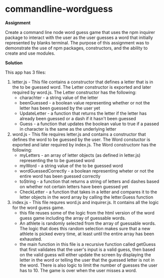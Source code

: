 # commandline-wordguess

**Assignment** 

Create a command line node word guess game that uses the npm inquirer package to interact with the user as the user guesses a word that initially represented by blanks terminal.  The purpose of this assignment was to demonstrate the use of npm packages, constructors, and the ability to create and use modules.  

**Solution** 

This app has 3 files:
1. letter.js - This file contains a constructor that defines a letter that is in the to be guessed word.  The Letter constructor is exported and later required by word.js. The Letter constructor has the following:
    - charachter - a string value of the letter
    - beenGuessed - a boolean value representing whether or not the letter has been guessed by the user yet
    - UpdateLetter - a function that returns the letter if the letter has already been guessed or a dash if it hasn't been guessed
    - Guess - a function that updates the boolean value to true if a passed in character is the same as the underlying letter
2. word.js - This file requires letter.js and contains a constructor that defines the word to be guessed by the user. The Word constuctor is exported and later required by index.js. The Word constructonr has the following:
    - myLetters - an array of letter objects (as defined in letter.js) representing the to be guessed word
    - myWord - a string value of the to be guessed word
    - wordGuessedCorrectly - a boolean representing wheter or not the entire word has been guessed correctly 
    - toString - a function that returns a string of letters and dashes based on whether not certain letters have been guessed yet
    - CheckLetter - a function that takes in a letter and compares it to the letter objects in the word array by calling the letter.Guess function
3. index.js - This file requres word.js and inquirer.js. It contains all the logic for the word guess game. 
    - this file reuses some of the logic from the html version of the word guess game including the array of guessable words.  
    - An athlete is randomly selected from the array of guessable words.  The logic that does this random selection makes sure that a new athlete is picked every time, at least until the entire array has been exhausted. 
    - the main function in this file is a recursive function called getGuess that first validates that the user's input is a valid guess, then based on the valid guess will either update the screen by displaying the letter in the word or telling the user that the guessed letter is not in the word.  There is also logic to limit the number of guesses the user has to 10.  The game is over when the user misses a word. 